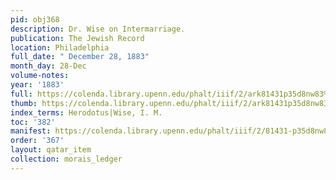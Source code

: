 ```yaml
---
pid: obj368
description: Dr. Wise on Intermarriage.
publication: The Jewish Record
location: Philadelphia
full_date: " December 28, 1883"
month_day: 28-Dec
volume-notes:
year: '1883'
full: https://colenda.library.upenn.edu/phalt/iiif/2/ark81431p35d8nw83%2FSHA256E-s6991057--612ae6f639f2c511af5ddc0531dfe1705919fb37a53e558791d19699ad9c1095.jpeg/full/3500,/0/default.jpg
thumb: https://colenda.library.upenn.edu/phalt/iiif/2/ark81431p35d8nw83%2FSHA256E-s6991057--612ae6f639f2c511af5ddc0531dfe1705919fb37a53e558791d19699ad9c1095.jpeg/full/!200,200/0/default.jpg
index_terms: Herodotus|Wise, I. M.
toc: '382'
manifest: https://colenda.library.upenn.edu/phalt/iiif/2/81431-p35d8nw83/manifest
order: '367'
layout: qatar_item
collection: morais_ledger
---
```

